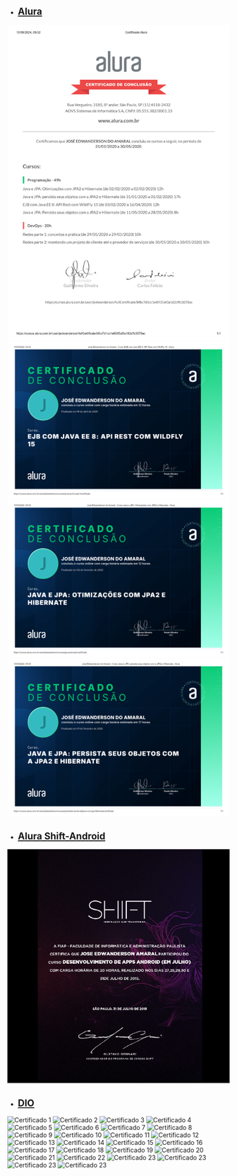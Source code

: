 - ## [Alura](https://cursos.alura.com.br/user/jedwanderson/fullCertificate/bfbc7d1cc1e8935af3a182cffc3078ac)
<p align="left">
  <img src="certificate_alura_full.png" alt="Certificado 3" />
  <img src="jose-edwanderson-do-amaral-curso-ejb-com-java-ee-8-api-rest-com-wildfly-15-alura.png" alt="Certificado 3" />
  <img src="jose-edwanderson-do-amaral-curso-java-e-jpa-otimizacoes-com-jpa2-e-hibernate-alura.png" alt="Certificado 4" />
  <img src="jose-edwanderson-do-amaral-curso-java-e-jpa-persistir-seus-objetos-com-a-jpa2-e-hibernate-alura.png" alt="Certificado 5" />
</p>

- ## [Alura Shift-Android](certificate_android_shift.png)
<p align="left">
  <img src="certificate_android_shift.png" alt="Certificado 2" />
</p>

- ## [DIO](https://www.dio.me/users/andersonlinker)
<p align="left">
  <img src="https://hermes.dio.me/certificates/cover/0OXN0TLL.jpg" alt="Certificado 1" />
  <img src="https://hermes.dio.me/certificates/cover/HITAK8GU.jpg" alt="Certificado 2" />
  <img src="https://hermes.dio.me/certificates/cover/26N8AJGI.jpg" alt="Certificado 3" />
  <img src="https://hermes.dio.me/certificates/cover/WKJQAI4E.jpg" alt="Certificado 4" />
  <img src="https://hermes.dio.me/certificates/cover/IAX6DPOS.jpg" alt="Certificado 5" />

  <img src="https://hermes.dio.me/certificates/cover/QIF2MEIF.jpg" alt="Certificado 6" />
  <img src="https://hermes.dio.me/certificates/cover/DE5N4B6U.jpg" alt="Certificado 7" />
  <img src="https://hermes.dio.me/certificates/cover/AXIVHZKQ.jpg" alt="Certificado 8" />
  <img src="https://hermes.dio.me/certificates/cover/AY330XCO.jpg" alt="Certificado 9" />
  <img src="https://hermes.dio.me/certificates/cover/TEMCIDWV.jpg" alt="Certificado 10" />

  <img src="https://hermes.dio.me/certificates/cover/P0AGROPM.jpg" alt="Certificado 11" />
  <img src="https://hermes.dio.me/certificates/cover/E0SAFWKZ.jpg" alt="Certificado 12" />
  <img src="https://hermes.dio.me/certificates/cover/7T4CNORP.jpg" alt="Certificado 13" />
  <img src="https://hermes.dio.me/certificates/cover/BZRB3LAS.jpg" alt="Certificado 14" />
  <img src="https://hermes.dio.me/certificates/cover/TE0EGMJJ.jpg" alt="Certificado 15" />

  <img src="https://hermes.dio.me/certificates/cover/LLSCA9PU.jpg" alt="Certificado 16" />
  <img src="https://hermes.dio.me/certificates/cover/FYLDRD4P.jpg" alt="Certificado 17" />
  <img src="https://hermes.dio.me/certificates/cover/MPTECVSP.jpg" alt="Certificado 18" />
  <img src="https://hermes.dio.me/certificates/cover/0LO4TIOX.jpg" alt="Certificado 19" />
  <img src="https://hermes.dio.me/certificates/cover/BY1CDNUW.jpg" alt="Certificado 20" />

  <img src="https://hermes.dio.me/certificates/cover/ZR9ESIGK.jpg" alt="Certificado 21" />
  <img src="https://hermes.dio.me/certificates/cover/H5ZWYZ9A.jpg" alt="Certificado 22" />
  <img src="https://hermes.dio.me/certificates/cover/FPBZRGCF.jpg" alt="Certificado 23" />
  <img src="https://hermes.dio.me/certificates/cover/OTXKSK58.jpg" alt="Certificado 23" />
  <img src="https://hermes.dio.me/certificates/cover/TO7UZFCT.jpg" alt="Certificado 23" />
  
  <img src="https://hermes.dio.me/certificates/cover/G2FA4LLZ.jpg" alt="Certificado 23" />
</p>
